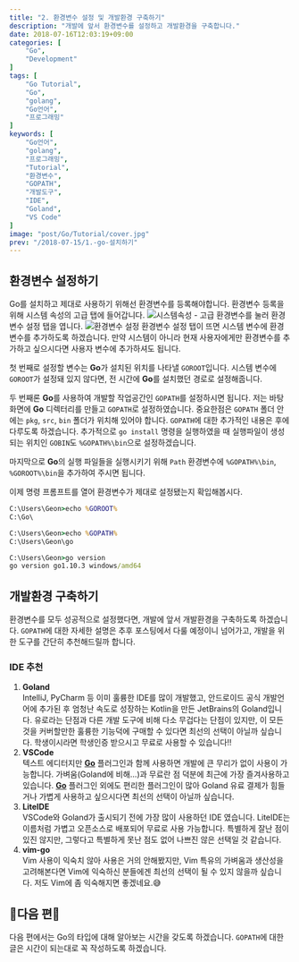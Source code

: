 ```yaml
---
title: "2. 환경변수 설정 및 개발환경 구축하기"
description: "개발에 앞서 환경변수를 설정하고 개발환경을 구축합니다."
date: 2018-07-16T12:03:19+09:00
categories: [
    "Go",
    "Development"
]
tags: [
    "Go Tutorial",
    "Go",
    "golang",
    "Go언어",
    "프로그래밍"
]
keywords: [
    "Go언어",
    "golang",
    "프로그래밍",
    "Tutorial",
    "환경변수",
    "GOPATH",
    "개발도구",
    "IDE",
    "Goland",
    "VS Code"
]
image: "post/Go/Tutorial/cover.jpg"
prev: "/2018-07-15/1.-go-설치하기"
---
```


## 환경변수 설정하기
Go를 설치하고 제대로 사용하기 위해선 환경변수를 등록해야합니다. 환경변수 등록을 위해 시스템 속성의 고급 탭에 들어갑니다.
![시스템속성 - 고급](/post/Go/Tutorial/Tutorial2/시스템속성.jpg)
환경변수를 눌러 환경변수 설정 탭을 엽니다.
![환경변수 설정](/post/Go/Tutorial/Tutorial2/환경변수.jpg)
환경변수 설정 탭이 뜨면 시스템 변수에 환경변수를 추가하도록 하겠습니다. 만약 시스템이 아니라 현재 사용자에게만 환경변수를 추가하고 싶으시다면 사용자 변수에 추가하셔도 됩니다.  

첫 번째로 설정할 변수는 **Go**가 설치된 위치를 나타낼 `GOROOT`입니다. 시스템 변수에 `GOROOT`가 설정돼 있지 않다면, 전 시간에 **Go**를 설치했던 경로로 설정해줍니다.  

두 번째론 **Go**를 사용하여 개발할 작업공간인 `GOPATH`를 설정하시면 됩니다. 저는 바탕화면에 **Go** 디렉터리를 만들고 `GOPATH`로 설정하였습니다. 중요한점은 `GOPATH` 폴더 안에는 `pkg`, `src`, `bin` 폴더가 위치해 있어야 합니다. `GOPATH`에 대한 추가적인 내용은 후에 다루도록 하겠습니다. 추가적으로 `go install` 명령을 실행하였을 때 실행파일이 생성되는 위치인 `GOBIN`도 `%GOPATH%\bin`으로 설정하겠습니다.

마지막으로 **Go**의 실행 파일들을 실행시키기 위해 `Path` 환경변수에 `%GOPATH%\bin`, `%GOROOT%\bin`을 추가하여 주시면 됩니다.  

이제 명령 프롬프트를 열어 환경변수가 제대로 설정됐는지 확입해봅시다.
```cmd
C:\Users\Geon>echo %GOROOT%
C:\Go\

C:\Users\Geon>echo %GOPATH%
C:\Users\Geon\go

C:\Users\Geon>go version
go version go1.10.3 windows/amd64
```

## 개발환경 구축하기
환경변수를 모두 성공적으로 설정했다면, 개발에 앞서 개발환경을 구축하도록 하겠습니다. `GOPATH`에 대한 자세한 설명은 추후 포스팅에서 다룰 예정이니 넘어가고, 개발을 위한 도구를 간단히 추천해드릴까 합니다.

### IDE 추천
1. **Goland**  
    IntelliJ, PyCharm 등 이미 훌륭한 IDE를 많이 개발했고, 안드로이드 공식 개발언어에 추가된 후 엄청난 속도로 성장하는 Kotlin을 만든 JetBrains의 Goland입니다. 유로라는 단점과 다른 개발 도구에 비해 다소 무겁다는 단점이 있지만, 이 모든 것을 커버할만한 훌륭한 기능덕에 구매할 수 있다면 최선의 선택이 아닐까 싶습니다. 학생이시라면 학생인증 받으시고 무료로 사용할 수 있습니다!!
2. **VSCode**  
    텍스트 에디터지만 **[Go](https://github.com/Microsoft/vscode-go)** 플러그인과 함께 사용하면 개발에 큰 무리가 없이 사용이 가능합니다. 가벼움(Goland에 비해...)과 무료란 점 덕분에 최근에 가장 즐겨사용하고 있습니다. **[Go](https://github.com/Microsoft/vscode-go)** 플러그인 외에도 편리한 플러그인이 많아 Goland 유료 결제가 힘들거나 가볍게 사용하고 싶으시다면 최선의 선택이 아닐까 싶습니다.
3. **LiteIDE**  
    VSCode와 Goland가 출시되기 전에 가장 많이 사용하던 IDE 였습니다. LiteIDE는 이름처럼 가볍고 오픈소스로 배포되어 무료로 사용 가능합니다. 특별하게 잘난 점이 있진 않지만, 그렇다고 특별하게 못난 점도 없어 나쁘진 않은 선택일 것 같습니다.
4. **vim-go**  
    Vim 사용이 익숙치 않아 사용은 거의 안해봤지만, Vim 특유의 가벼움과 생산성을 고려해본다면 Vim에 익숙하신 분들에겐 최선의 선택이 될 수 있지 않을까 싶습니다. 저도 Vim에 좀 익숙해지면 좋겠네요.:sweat_smile:

## :tada:다음 편:tada:
다음 편에서는 Go의 타입에 대해 알아보는 시간을 갖도록 하겠습니다. `GOPATH`에 대한 글은 시간이 되는대로 꼭 작성하도록 하겠습니다.